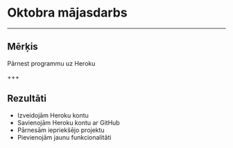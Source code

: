 # Oktobra mājasdarbs

---

## Mērķis

Pārnest programmu uz Heroku

+++

## Rezultāti

- Izveidojām Heroku kontu
- Savienojām Heroku kontu ar GitHub
- Pārnesām iepriekšējo projektu
- Pievienojām jaunu funkcionalitāti
